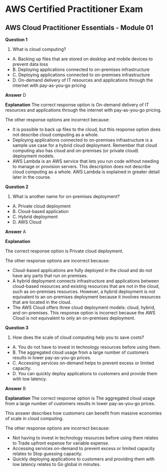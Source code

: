 # AWS Certified Practitioner Exam

## AWS Cloud Practitioner Essentials - Module 01

**Question 1**

1. What is cloud computing?
*  A. Backing up files that are stored on desktop and mobile devices to prevent data loss
*  B. Deploying applications connected to on-premises infrastructure
*  C. Deploying applications connected to on-premises infrastructure
*  D. On-demand delivery of IT resources and applications through the internet with pay-as-you-go pricing


**Answer**  D

**Explanation**
The correct response option is On-demand delivery of IT resources and applications through the internet with pay-as-you-go pricing.

The other response options are incorrect because:

* It is possible to back up files to the cloud, but this response option does not describe cloud computing as a whole.
* Deploying applications connected to on-premises infrastructure is a sample use case for a hybrid cloud deployment. Remember that cloud computing also has cloud and on-premises (or private cloud) deployment models.
* AWS Lambda is an AWS service that lets you run code without needing to manage or provision servers. This description does not describe cloud computing as a whole. AWS Lambda is explained in greater detail later in the course.


**Question 2**

1. What is another name for on-premises deployment?
*  A. Private cloud deployment
*  B. Cloud-based application
*  C. Hybrid deployment
*  D. AWS Cloud


**Answer**  A

**Explanation**

The correct response option is Private cloud deployment.

The other response options are incorrect because:

* Cloud-based applications are fully deployed in the cloud and do not have any parts that run on premises.
* A hybrid deployment connects infrastructure and applications between cloud-based resources and existing resources that are not in the cloud, such as on-premises resources. However, a hybrid deployment is not equivalent to an on-premises deployment because it involves resources that are located in the cloud.
* The AWS Cloud offers three cloud deployment models: cloud, hybrid, and on-premises. This response option is incorrect because the AWS Cloud is not equivalent to only an on-premises deployment.




**Question 3**

1. How does the scale of cloud computing help you to save costs?
*  A. You do not have to invest in technology resources before using them.
*  B. The aggregated cloud usage from a large number of customers results in lower pay-as-you-go prices.
*  C. Accessing services on-demand helps to prevent excess or limited capacity.
*  D. You can quickly deploy applications to customers and provide them with low latency.


**Answer**  B

**Explanation**
The correct response option is The aggregated cloud usage from a large number of customers results in lower pay-as-you-go prices.

This answer describes how customers can benefit from massive economies of scale in cloud computing.

The other response options are incorrect because:

* Not having to invest in technology resources before using them relates to Trade upfront expense for variable expense.
* Accessing services on-demand to prevent excess or limited capacity relates to Stop guessing capacity.
* Quickly deploying applications to customers and providing them with low latency relates to Go global in minutes.